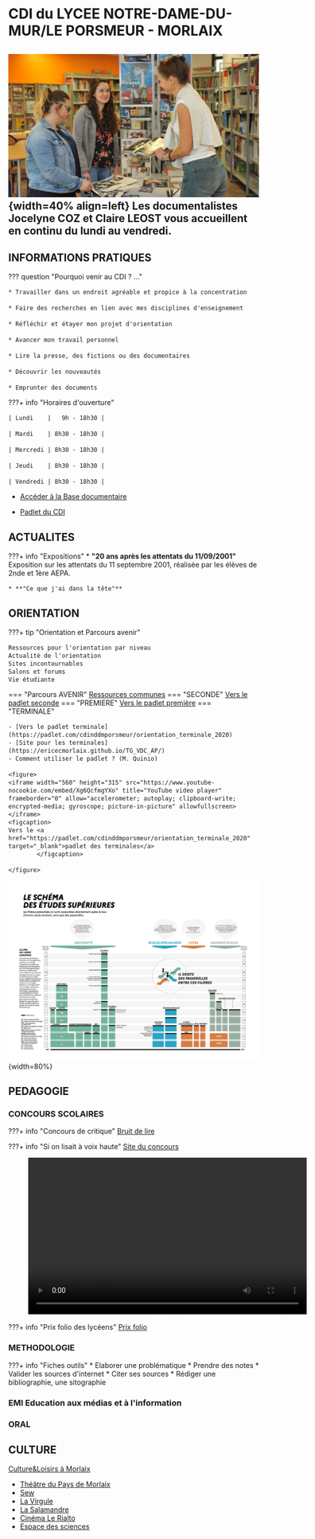 

# CDI du LYCEE NOTRE-DAME-DU-MUR/LE PORSMEUR - MORLAIX

![vue du CDI](./images/CDI_accueil_01.jpg "info-bulle"){width=40% align=left}
Les documentalistes Jocelyne COZ et Claire LEOST vous accueillent en continu du lundi au vendredi.
-------
## INFORMATIONS PRATIQUES

??? question "Pourquoi venir au CDI ? ..."

    * Travailler dans un endroit agréable et propice à la concentration

    * Faire des recherches en lien avec mes disciplines d'enseignement

    * Réfléchir et étayer mon projet d'orientation

    * Avancer mon travail personnel

    * Lire la presse, des fictions ou des documentaires

    * Découvrir les nouveautés

    * Emprunter des documents



???+ info "Horaires d'ouverture"
        
    | Lundi    |   9h - 18h30 |
    
    | Mardi    | 8h30 - 18h30 |
    
    | Mercredi | 8h30 - 18h30 |
    
    | Jeudi    | 8h30 - 18h30 |
    
    | Vendredi | 8h30 - 18h30 |
  
				
   * [Accéder à la Base documentaire](https://ecmorlaix.basecdi.fr/pmb/opac_css/)

   * [Padlet du CDI](https://padlet.com/cdinddmporsmeur/CDI)

## ACTUALITES
???+ info "Expositions"
    * **"20 ans après les attentats du 11/09/2001"**  
        Exposition sur les attentats du 11 septembre 2001, réalisée par les élèves de 2nde et 1ère AEPA.

    * **"Ce que j'ai dans la tête"**
    
    
## ORIENTATION

???+ tip "Orientation et Parcours avenir"

    Ressources pour l'orientation par niveau    
    Actualité de l'orientation    
    Sites incontournables  
    Salons et forums  
    Vie étudiante  

=== "Parcours AVENIR"
    [Ressources communes](https://padlet.com/cdinddmporsmeur/ORI_2020)
=== "SECONDE"
    [Vers le padlet seconde](https://padlet.com/cdinddmporsmeur/orientation_seconde_2020)
=== "PREMIERE"
    [Vers le padlet première](https://padlet.com/cdinddmporsmeur/orientation_premiere_2020)
=== "TERMINALE"

    - [Vers le padlet terminale](https://padlet.com/cdinddmporsmeur/orientation_terminale_2020)
    - [Site pour les terminales](https://ericecmorlaix.github.io/TG_VDC_AP/)
    - Comment utiliser le padlet ? (M. Quinio)
    
	<figure> 
	<iframe width="560" height="315" src="https://www.youtube-nocookie.com/embed/Xg6QcfmgYXo" title="YouTube video player" frameborder="0" allow="accelerometer; autoplay; clipboard-write; encrypted-media; gyroscope; picture-in-picture" allowfullscreen></iframe>
	<figcaption>
	Vers le <a href="https://padlet.com/cdinddmporsmeur/orientation_terminale_2020" target="_blank">padlet des terminales</a> 
			</figcaption>

	</figure>

![Schéma des études supérieures](./images/Schema-des-etudes-superieures-2020-2021.png "info-bulle"){width=80%}


## PEDAGOGIE

### CONCOURS SCOLAIRES
???+ info "Concours de critique"
[Bruit de lire](https://www.bruitdelire.org/concours-de-critique-litteraire/)

???+ info "Si on lisait à voix haute"
[Site du concours](https://www.lumni.fr/dossier/la-grande-librairie-concours-de-lecture-a-voix-haute)

<figure>
<video width="560" height="315" controls>
  <source src="./videos/Parcoursup.mp4" type="video/mp4">  
Your browser does not support the video tag.
</video>
</figure>

???+ info "Prix folio des lycéens"
[Prix folio](https://www.prixdeslyceensfolio.fr/)

### METHODOLOGIE
???+ info "Fiches outils"
    * Elaborer une problématique
    * Prendre des notes
    * Valider les sources d'internet
    * Citer ses sources
    * Rédiger une bibliographie, une sitographie
    
    
### EMI Education aux médias et à l'information

### ORAL

## CULTURE

[Culture&Loisirs à Morlaix](https://www.ville.morlaix.fr/VIVRE-A-MORLAIX/Culture-Loisirs)

* [Théâtre du Pays de Morlaix](https://www.theatre-du-pays-de-morlaix.fr/)
* [Sew](https://www.sew-morlaix.com/)
* [La Virgule](https://www.ville.morlaix.fr/VIVRE-A-MORLAIX/Culture-Loisirs/La-Virgule)
* [La Salamandre](https://cinemalasalamandre.fr/)
* [Cinéma Le Rialto](https://www.allocine.fr/seance/salle_gen_csalle=P0357.html)
* [Espace des sciences](https://www.espace-sciences.org/morlaix)


